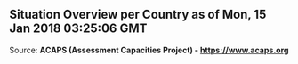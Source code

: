 ## Situation Overview per Country as of Mon, 15 Jan 2018 03:25:06 GMT

Source: **ACAPS (Assessment Capacities Project) - https://www.acaps.org**